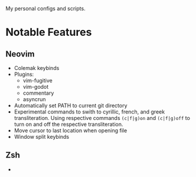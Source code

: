 My personal configs and scripts.

# Notable Features
## Neovim
* Colemak keybinds
* Plugins:
    * vim-fugitive
    * vim-godot
    * commentary
    * asyncrun
* Automatically set PATH to current git directory
* Experimental commands to swith to cyrillic, french, and greek transliteration. Using respective commands `(c|f|g)on` and `(c|f|g)off` to turn on and off the respective transliteration.
* Move cursor to last location when opening file
* Window split keybinds

## Zsh
* 
